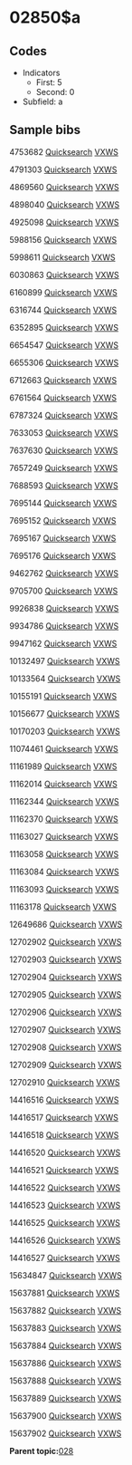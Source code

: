 # 02850$a

## Codes

-   Indicators
    -   First: 5
    -   Second: 0
-   Subfield: a

## Sample bibs

4753682 [Quicksearch](https://search.library.yale.edu/catalog/4753682) [VXWS](http://prodorbis.library.yale.edu:7014/vxws/GetHoldingsService?bibId=4753682)

4791303 [Quicksearch](https://search.library.yale.edu/catalog/4791303) [VXWS](http://prodorbis.library.yale.edu:7014/vxws/GetHoldingsService?bibId=4791303)

4869560 [Quicksearch](https://search.library.yale.edu/catalog/4869560) [VXWS](http://prodorbis.library.yale.edu:7014/vxws/GetHoldingsService?bibId=4869560)

4898040 [Quicksearch](https://search.library.yale.edu/catalog/4898040) [VXWS](http://prodorbis.library.yale.edu:7014/vxws/GetHoldingsService?bibId=4898040)

4925098 [Quicksearch](https://search.library.yale.edu/catalog/4925098) [VXWS](http://prodorbis.library.yale.edu:7014/vxws/GetHoldingsService?bibId=4925098)

5988156 [Quicksearch](https://search.library.yale.edu/catalog/5988156) [VXWS](http://prodorbis.library.yale.edu:7014/vxws/GetHoldingsService?bibId=5988156)

5998611 [Quicksearch](https://search.library.yale.edu/catalog/5998611) [VXWS](http://prodorbis.library.yale.edu:7014/vxws/GetHoldingsService?bibId=5998611)

6030863 [Quicksearch](https://search.library.yale.edu/catalog/6030863) [VXWS](http://prodorbis.library.yale.edu:7014/vxws/GetHoldingsService?bibId=6030863)

6160899 [Quicksearch](https://search.library.yale.edu/catalog/6160899) [VXWS](http://prodorbis.library.yale.edu:7014/vxws/GetHoldingsService?bibId=6160899)

6316744 [Quicksearch](https://search.library.yale.edu/catalog/6316744) [VXWS](http://prodorbis.library.yale.edu:7014/vxws/GetHoldingsService?bibId=6316744)

6352895 [Quicksearch](https://search.library.yale.edu/catalog/6352895) [VXWS](http://prodorbis.library.yale.edu:7014/vxws/GetHoldingsService?bibId=6352895)

6654547 [Quicksearch](https://search.library.yale.edu/catalog/6654547) [VXWS](http://prodorbis.library.yale.edu:7014/vxws/GetHoldingsService?bibId=6654547)

6655306 [Quicksearch](https://search.library.yale.edu/catalog/6655306) [VXWS](http://prodorbis.library.yale.edu:7014/vxws/GetHoldingsService?bibId=6655306)

6712663 [Quicksearch](https://search.library.yale.edu/catalog/6712663) [VXWS](http://prodorbis.library.yale.edu:7014/vxws/GetHoldingsService?bibId=6712663)

6761564 [Quicksearch](https://search.library.yale.edu/catalog/6761564) [VXWS](http://prodorbis.library.yale.edu:7014/vxws/GetHoldingsService?bibId=6761564)

6787324 [Quicksearch](https://search.library.yale.edu/catalog/6787324) [VXWS](http://prodorbis.library.yale.edu:7014/vxws/GetHoldingsService?bibId=6787324)

7633053 [Quicksearch](https://search.library.yale.edu/catalog/7633053) [VXWS](http://prodorbis.library.yale.edu:7014/vxws/GetHoldingsService?bibId=7633053)

7637630 [Quicksearch](https://search.library.yale.edu/catalog/7637630) [VXWS](http://prodorbis.library.yale.edu:7014/vxws/GetHoldingsService?bibId=7637630)

7657249 [Quicksearch](https://search.library.yale.edu/catalog/7657249) [VXWS](http://prodorbis.library.yale.edu:7014/vxws/GetHoldingsService?bibId=7657249)

7688593 [Quicksearch](https://search.library.yale.edu/catalog/7688593) [VXWS](http://prodorbis.library.yale.edu:7014/vxws/GetHoldingsService?bibId=7688593)

7695144 [Quicksearch](https://search.library.yale.edu/catalog/7695144) [VXWS](http://prodorbis.library.yale.edu:7014/vxws/GetHoldingsService?bibId=7695144)

7695152 [Quicksearch](https://search.library.yale.edu/catalog/7695152) [VXWS](http://prodorbis.library.yale.edu:7014/vxws/GetHoldingsService?bibId=7695152)

7695167 [Quicksearch](https://search.library.yale.edu/catalog/7695167) [VXWS](http://prodorbis.library.yale.edu:7014/vxws/GetHoldingsService?bibId=7695167)

7695176 [Quicksearch](https://search.library.yale.edu/catalog/7695176) [VXWS](http://prodorbis.library.yale.edu:7014/vxws/GetHoldingsService?bibId=7695176)

9462762 [Quicksearch](https://search.library.yale.edu/catalog/9462762) [VXWS](http://prodorbis.library.yale.edu:7014/vxws/GetHoldingsService?bibId=9462762)

9705700 [Quicksearch](https://search.library.yale.edu/catalog/9705700) [VXWS](http://prodorbis.library.yale.edu:7014/vxws/GetHoldingsService?bibId=9705700)

9926838 [Quicksearch](https://search.library.yale.edu/catalog/9926838) [VXWS](http://prodorbis.library.yale.edu:7014/vxws/GetHoldingsService?bibId=9926838)

9934786 [Quicksearch](https://search.library.yale.edu/catalog/9934786) [VXWS](http://prodorbis.library.yale.edu:7014/vxws/GetHoldingsService?bibId=9934786)

9947162 [Quicksearch](https://search.library.yale.edu/catalog/9947162) [VXWS](http://prodorbis.library.yale.edu:7014/vxws/GetHoldingsService?bibId=9947162)

10132497 [Quicksearch](https://search.library.yale.edu/catalog/10132497) [VXWS](http://prodorbis.library.yale.edu:7014/vxws/GetHoldingsService?bibId=10132497)

10133564 [Quicksearch](https://search.library.yale.edu/catalog/10133564) [VXWS](http://prodorbis.library.yale.edu:7014/vxws/GetHoldingsService?bibId=10133564)

10155191 [Quicksearch](https://search.library.yale.edu/catalog/10155191) [VXWS](http://prodorbis.library.yale.edu:7014/vxws/GetHoldingsService?bibId=10155191)

10156677 [Quicksearch](https://search.library.yale.edu/catalog/10156677) [VXWS](http://prodorbis.library.yale.edu:7014/vxws/GetHoldingsService?bibId=10156677)

10170203 [Quicksearch](https://search.library.yale.edu/catalog/10170203) [VXWS](http://prodorbis.library.yale.edu:7014/vxws/GetHoldingsService?bibId=10170203)

11074461 [Quicksearch](https://search.library.yale.edu/catalog/11074461) [VXWS](http://prodorbis.library.yale.edu:7014/vxws/GetHoldingsService?bibId=11074461)

11161989 [Quicksearch](https://search.library.yale.edu/catalog/11161989) [VXWS](http://prodorbis.library.yale.edu:7014/vxws/GetHoldingsService?bibId=11161989)

11162014 [Quicksearch](https://search.library.yale.edu/catalog/11162014) [VXWS](http://prodorbis.library.yale.edu:7014/vxws/GetHoldingsService?bibId=11162014)

11162344 [Quicksearch](https://search.library.yale.edu/catalog/11162344) [VXWS](http://prodorbis.library.yale.edu:7014/vxws/GetHoldingsService?bibId=11162344)

11162370 [Quicksearch](https://search.library.yale.edu/catalog/11162370) [VXWS](http://prodorbis.library.yale.edu:7014/vxws/GetHoldingsService?bibId=11162370)

11163027 [Quicksearch](https://search.library.yale.edu/catalog/11163027) [VXWS](http://prodorbis.library.yale.edu:7014/vxws/GetHoldingsService?bibId=11163027)

11163058 [Quicksearch](https://search.library.yale.edu/catalog/11163058) [VXWS](http://prodorbis.library.yale.edu:7014/vxws/GetHoldingsService?bibId=11163058)

11163084 [Quicksearch](https://search.library.yale.edu/catalog/11163084) [VXWS](http://prodorbis.library.yale.edu:7014/vxws/GetHoldingsService?bibId=11163084)

11163093 [Quicksearch](https://search.library.yale.edu/catalog/11163093) [VXWS](http://prodorbis.library.yale.edu:7014/vxws/GetHoldingsService?bibId=11163093)

11163178 [Quicksearch](https://search.library.yale.edu/catalog/11163178) [VXWS](http://prodorbis.library.yale.edu:7014/vxws/GetHoldingsService?bibId=11163178)

12649686 [Quicksearch](https://search.library.yale.edu/catalog/12649686) [VXWS](http://prodorbis.library.yale.edu:7014/vxws/GetHoldingsService?bibId=12649686)

12702902 [Quicksearch](https://search.library.yale.edu/catalog/12702902) [VXWS](http://prodorbis.library.yale.edu:7014/vxws/GetHoldingsService?bibId=12702902)

12702903 [Quicksearch](https://search.library.yale.edu/catalog/12702903) [VXWS](http://prodorbis.library.yale.edu:7014/vxws/GetHoldingsService?bibId=12702903)

12702904 [Quicksearch](https://search.library.yale.edu/catalog/12702904) [VXWS](http://prodorbis.library.yale.edu:7014/vxws/GetHoldingsService?bibId=12702904)

12702905 [Quicksearch](https://search.library.yale.edu/catalog/12702905) [VXWS](http://prodorbis.library.yale.edu:7014/vxws/GetHoldingsService?bibId=12702905)

12702906 [Quicksearch](https://search.library.yale.edu/catalog/12702906) [VXWS](http://prodorbis.library.yale.edu:7014/vxws/GetHoldingsService?bibId=12702906)

12702907 [Quicksearch](https://search.library.yale.edu/catalog/12702907) [VXWS](http://prodorbis.library.yale.edu:7014/vxws/GetHoldingsService?bibId=12702907)

12702908 [Quicksearch](https://search.library.yale.edu/catalog/12702908) [VXWS](http://prodorbis.library.yale.edu:7014/vxws/GetHoldingsService?bibId=12702908)

12702909 [Quicksearch](https://search.library.yale.edu/catalog/12702909) [VXWS](http://prodorbis.library.yale.edu:7014/vxws/GetHoldingsService?bibId=12702909)

12702910 [Quicksearch](https://search.library.yale.edu/catalog/12702910) [VXWS](http://prodorbis.library.yale.edu:7014/vxws/GetHoldingsService?bibId=12702910)

14416516 [Quicksearch](https://search.library.yale.edu/catalog/14416516) [VXWS](http://prodorbis.library.yale.edu:7014/vxws/GetHoldingsService?bibId=14416516)

14416517 [Quicksearch](https://search.library.yale.edu/catalog/14416517) [VXWS](http://prodorbis.library.yale.edu:7014/vxws/GetHoldingsService?bibId=14416517)

14416518 [Quicksearch](https://search.library.yale.edu/catalog/14416518) [VXWS](http://prodorbis.library.yale.edu:7014/vxws/GetHoldingsService?bibId=14416518)

14416520 [Quicksearch](https://search.library.yale.edu/catalog/14416520) [VXWS](http://prodorbis.library.yale.edu:7014/vxws/GetHoldingsService?bibId=14416520)

14416521 [Quicksearch](https://search.library.yale.edu/catalog/14416521) [VXWS](http://prodorbis.library.yale.edu:7014/vxws/GetHoldingsService?bibId=14416521)

14416522 [Quicksearch](https://search.library.yale.edu/catalog/14416522) [VXWS](http://prodorbis.library.yale.edu:7014/vxws/GetHoldingsService?bibId=14416522)

14416523 [Quicksearch](https://search.library.yale.edu/catalog/14416523) [VXWS](http://prodorbis.library.yale.edu:7014/vxws/GetHoldingsService?bibId=14416523)

14416525 [Quicksearch](https://search.library.yale.edu/catalog/14416525) [VXWS](http://prodorbis.library.yale.edu:7014/vxws/GetHoldingsService?bibId=14416525)

14416526 [Quicksearch](https://search.library.yale.edu/catalog/14416526) [VXWS](http://prodorbis.library.yale.edu:7014/vxws/GetHoldingsService?bibId=14416526)

14416527 [Quicksearch](https://search.library.yale.edu/catalog/14416527) [VXWS](http://prodorbis.library.yale.edu:7014/vxws/GetHoldingsService?bibId=14416527)

15634847 [Quicksearch](https://search.library.yale.edu/catalog/15634847) [VXWS](http://prodorbis.library.yale.edu:7014/vxws/GetHoldingsService?bibId=15634847)

15637881 [Quicksearch](https://search.library.yale.edu/catalog/15637881) [VXWS](http://prodorbis.library.yale.edu:7014/vxws/GetHoldingsService?bibId=15637881)

15637882 [Quicksearch](https://search.library.yale.edu/catalog/15637882) [VXWS](http://prodorbis.library.yale.edu:7014/vxws/GetHoldingsService?bibId=15637882)

15637883 [Quicksearch](https://search.library.yale.edu/catalog/15637883) [VXWS](http://prodorbis.library.yale.edu:7014/vxws/GetHoldingsService?bibId=15637883)

15637884 [Quicksearch](https://search.library.yale.edu/catalog/15637884) [VXWS](http://prodorbis.library.yale.edu:7014/vxws/GetHoldingsService?bibId=15637884)

15637886 [Quicksearch](https://search.library.yale.edu/catalog/15637886) [VXWS](http://prodorbis.library.yale.edu:7014/vxws/GetHoldingsService?bibId=15637886)

15637888 [Quicksearch](https://search.library.yale.edu/catalog/15637888) [VXWS](http://prodorbis.library.yale.edu:7014/vxws/GetHoldingsService?bibId=15637888)

15637889 [Quicksearch](https://search.library.yale.edu/catalog/15637889) [VXWS](http://prodorbis.library.yale.edu:7014/vxws/GetHoldingsService?bibId=15637889)

15637900 [Quicksearch](https://search.library.yale.edu/catalog/15637900) [VXWS](http://prodorbis.library.yale.edu:7014/vxws/GetHoldingsService?bibId=15637900)

15637902 [Quicksearch](https://search.library.yale.edu/catalog/15637902) [VXWS](http://prodorbis.library.yale.edu:7014/vxws/GetHoldingsService?bibId=15637902)

**Parent topic:**[028](../../tags/028/028.md)


